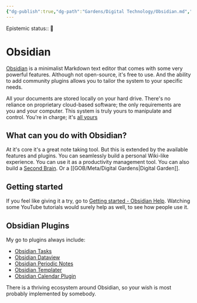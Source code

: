 ```yaml
---
{"dg-publish":true,"dg-path":"Gardens/Digital Technology/Obsidian.md","permalink":"/gardens/digital-technology/obsidian/","tags":["pkm","digital-garden","obsidian","gtd"],"noteIcon":"1"}
---
```


Epistemic status:: 🌿

# Obsidian

[Obsidian](https://obsidian.md/) is a minimalist Markdown text editor that comes with some very powerful features. Although not open-source, it's free to use. And the ability to add community plugins allows you to tailor the system to your specific needs.

All your documents are stored locally on your hard drive. There's no reliance on proprietary cloud-based software; the only requirements are you and your computer. This system is truly yours to manipulate and control. You're in charge; it's [all yours](https://obsidian.md/about)

## What can you do with Obsidian?
At it's core it's a great note taking tool. But this is extended by the available features and plugins. You can seamlessly build a personal Wiki-like experience. You can use it as a productivity management tool. You can also build a [Second Brain](https://petermeglis.com/blog/unlock-your-brains-potential-a-beginners-guide-to-obsidian-and-building-a-second-brain/). Or a [[GOB/Meta/Digital Gardens\|Digital Garden]].
## Getting started
If you feel like giving it a try, go to [Getting started - Obsidian Help](https://help.obsidian.md/Getting+started/Download+and+install+Obsidian). Watching some YouTube tutorials would surely help as well, to see how people use it.

## Obsidian Plugins
My go to plugins always include:
- [Obsidian Tasks](https://github.com/schemar/obsidian-tasks) 
- [Obsidian Dataview](https://github.com/blacksmithgu/obsidian-dataview) 
- [Obsidian Periodic Notes](https://github.com/liamcain/obsidian-periodic-notes)
- [Obsidian Templater](https://github.com/SilentVoid13/Templater)  
- [Obsidian Calendar Plugin](https://github.com/liamcain/obsidian-calendar-plugin) 

There is a thriving ecosystem around Obsidian, so your wish is most probably implemented by somebody. 





